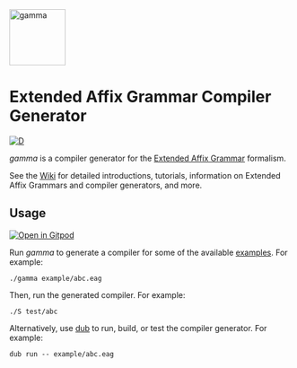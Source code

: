 <img src="../assets/doc/images/Greek_lc_gamma.svg" alt="gamma" width="100"/>

# Extended Affix Grammar Compiler Generator

[![D](https://github.com/linkrope/gamma/actions/workflows/d.yml/badge.svg)](https://github.com/linkrope/gamma/actions/workflows/d.yml)

_gamma_ is a compiler generator for the [Extended Affix Grammar] formalism.

See the [Wiki](https://github.com/linkrope/gamma/wiki) for detailed introductions, tutorials,
information on Extended Affix Grammars and compiler generators, and more.

## Usage

[![Open in Gitpod](https://gitpod.io/button/open-in-gitpod.svg)](https://gitpod.io/#https://github.com/linkrope/gamma)

Run _gamma_ to generate a compiler for some of the available [examples](example).
For example:

    ./gamma example/abc.eag

Then, run the generated compiler. For example:

    ./S test/abc

Alternatively, use [dub] to run, build, or test the compiler generator.
For example:

    dub run -- example/abc.eag

[dub]: http://code.dlang.org/
[extended affix grammar]: https://en.wikipedia.org/wiki/Extended_affix_grammar
